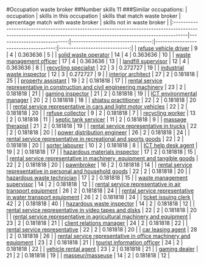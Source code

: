 #Occupation waste broker
##Number skills 11
###Similar occupations:
| occupation                                                                                                                                                        |   skills in this occupation |   skills that match waste broker |   percentage match with waste broker |   skills not in waste broker |
|:------------------------------------------------------------------------------------------------------------------------------------------------------------------|----------------------------:|---------------------------------:|-------------------------------------:|-----------------------------:|
| [refuse vehicle driver](refuse_vehicle_driver.md)                                                                                                                 |                           9 |                                4 |                             0.363636 |                            5 |
| [solid waste operator](solid_waste_operator.md)                                                                                                                   |                          14 |                                4 |                             0.363636 |                           10 |
| [waste management officer](waste_management_officer.md)                                                                                                           |                          17 |                                4 |                             0.363636 |                           13 |
| [landfill supervisor](landfill_supervisor.md)                                                                                                                     |                          12 |                                4 |                             0.363636 |                            8 |
| [recycling specialist](recycling_specialist.md)                                                                                                                   |                          22 |                                3 |                             0.272727 |                           19 |
| [industrial waste inspector](industrial_waste_inspector.md)                                                                                                       |                          12 |                                3 |                             0.272727 |                            9 |
| [interior architect](interior_architect.md)                                                                                                                       |                          27 |                                2 |                             0.181818 |                           25 |
| [property assistant](property_assistant.md)                                                                                                                       |                          19 |                                2 |                             0.181818 |                           17 |
| [rental service representative in construction and civil engineering machinery](rental_service_representative_in_construction_and_civil_engineering_machinery.md) |                          23 |                                2 |                             0.181818 |                           21 |
| [gaming inspector](gaming_inspector.md)                                                                                                                           |                          21 |                                2 |                             0.181818 |                           19 |
| [ICT environmental manager](ICT_environmental_manager.md)                                                                                                         |                          20 |                                2 |                             0.181818 |                           18 |
| [shiatsu practitioner](shiatsu_practitioner.md)                                                                                                                   |                          22 |                                2 |                             0.181818 |                           20 |
| [rental service representative in cars and light motor vehicles](rental_service_representative_in_cars_and_light_motor_vehicles.md)                               |                          22 |                                2 |                             0.181818 |                           20 |
| [refuse collector](refuse_collector.md)                                                                                                                           |                           9 |                                2 |                             0.181818 |                            7 |
| [recycling worker](recycling_worker.md)                                                                                                                           |                          13 |                                2 |                             0.181818 |                           11 |
| [septic tank servicer](septic_tank_servicer.md)                                                                                                                   |                          11 |                                2 |                             0.181818 |                            9 |
| [massage therapist](massage_therapist.md)                                                                                                                         |                          21 |                                2 |                             0.181818 |                           19 |
| [rental service representative in trucks](rental_service_representative_in_trucks.md)                                                                             |                          22 |                                2 |                             0.181818 |                           20 |
| [power distribution engineer](power_distribution_engineer.md)                                                                                                     |                          26 |                                2 |                             0.181818 |                           24 |
| [rental service representative in recreational and sports goods](rental_service_representative_in_recreational_and_sports_goods.md)                               |                          22 |                                2 |                             0.181818 |                           20 |
| [sorter labourer](sorter_labourer.md)                                                                                                                             |                          10 |                                2 |                             0.181818 |                            8 |
| [ICT help desk agent](ICT_help_desk_agent.md)                                                                                                                     |                          19 |                                2 |                             0.181818 |                           17 |
| [hazardous materials inspector](hazardous_materials_inspector.md)                                                                                                 |                          17 |                                2 |                             0.181818 |                           15 |
| [rental service representative in machinery, equipment and tangible goods](rental_service_representative_in_machinery,_equipment_and_tangible_goods.md)           |                          22 |                                2 |                             0.181818 |                           20 |
| [pawnbroker](pawnbroker.md)                                                                                                                                       |                          16 |                                2 |                             0.181818 |                           14 |
| [rental service representative in personal and household goods](rental_service_representative_in_personal_and_household_goods.md)                                 |                          22 |                                2 |                             0.181818 |                           20 |
| [hazardous waste technician](hazardous_waste_technician.md)                                                                                                       |                          17 |                                2 |                             0.181818 |                           15 |
| [waste management supervisor](waste_management_supervisor.md)                                                                                                     |                          14 |                                2 |                             0.181818 |                           12 |
| [rental service representative in air transport equipment](rental_service_representative_in_air_transport_equipment.md)                                           |                          26 |                                2 |                             0.181818 |                           24 |
| [rental service representative in water transport equipment](rental_service_representative_in_water_transport_equipment.md)                                       |                          26 |                                2 |                             0.181818 |                           24 |
| [ticket issuing clerk](ticket_issuing_clerk.md)                                                                                                                   |                          42 |                                2 |                             0.181818 |                           40 |
| [hazardous waste inspector](hazardous_waste_inspector.md)                                                                                                         |                          14 |                                2 |                             0.181818 |                           12 |
| [rental service representative in video tapes and disks](rental_service_representative_in_video_tapes_and_disks.md)                                               |                          22 |                                2 |                             0.181818 |                           20 |
| [rental service representative in agricultural machinery and equipment](rental_service_representative_in_agricultural_machinery_and_equipment.md)                 |                          23 |                                2 |                             0.181818 |                           21 |
| [client relations manager](client_relations_manager.md)                                                                                                           |                          24 |                                2 |                             0.181818 |                           22 |
| [rental service representative](rental_service_representative.md)                                                                                                 |                          22 |                                2 |                             0.181818 |                           20 |
| [car leasing agent](car_leasing_agent.md)                                                                                                                         |                          28 |                                2 |                             0.181818 |                           26 |
| [rental service representative in office machinery and equipment](rental_service_representative_in_office_machinery_and_equipment.md)                             |                          23 |                                2 |                             0.181818 |                           21 |
| [tourist information officer](tourist_information_officer.md)                                                                                                     |                          24 |                                2 |                             0.181818 |                           22 |
| [vehicle rental agent](vehicle_rental_agent.md)                                                                                                                   |                          23 |                                2 |                             0.181818 |                           21 |
| [gaming dealer](gaming_dealer.md)                                                                                                                                 |                          21 |                                2 |                             0.181818 |                           19 |
| [masseur/masseuse](masseur-masseuse.md)                                                                                                                           |                          14 |                                2 |                             0.181818 |                           12 |
